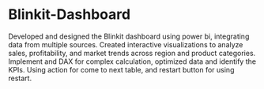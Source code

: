 # Blinkit-Dashboard
Developed and designed the Blinkit dashboard using power 
bi, integrating data from multiple sources.
Created interactive visualizations to analyze 
sales, profitability, and market trends across 
region and product categories.
Implement and DAX for complex calculation, 
optimized data and identify the KPIs.
Using action for come to next table, and restart button for using restart.
